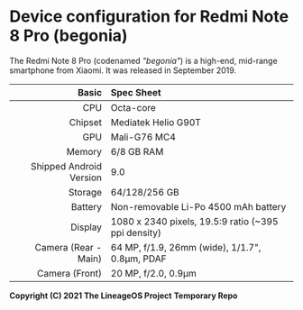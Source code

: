 Device configuration for Redmi Note 8 Pro (begonia)
===================================================

The Redmi Note 8 Pro (codenamed _"begonia"_) is a high-end, mid-range smartphone from Xiaomi.
It was released in September 2019.

| Basic                   | Spec Sheet                                                                                                                     |
| -----------------------:|:------------------------------------------------------------------------------------------------------------------------------ |
| CPU                     | Octa-core                                                                                                                      |
| Chipset                 | Mediatek Helio G90T                                                                                                            |
| GPU                     | Mali-G76 MC4                                                                                                                   |
| Memory                  | 6/8 GB RAM                                                                                                                     |
| Shipped Android Version | 9.0                                                                                                                            |
| Storage                 | 64/128/256 GB                                                                                                                  |
| Battery                 | Non-removable Li-Po 4500 mAh battery                                                                                           |
| Display                 | 1080 x 2340 pixels, 19.5:9 ratio (~395 ppi density)                                                                            |
| Camera (Rear - Main)    | 64 MP, f/1.9, 26mm (wide), 1/1.7", 0.8µm, PDAF                                                                                 |
| Camera (Front)          | 20 MP, f/2.0, 0.9µm                                                                                                            |


**Copyright (C) 2021 The LineageOS Project**
**Temporary Repo**
